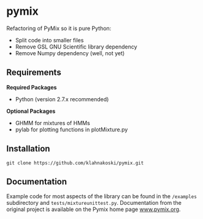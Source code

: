 pymix
=====

Refactoring of PyMix so it is pure Python:

* Split code into smaller files
* Remove GSL GNU Scientific library dependency
* Remove Numpy dependency (well, not yet)

Requirements
------------

**Required Packages**

* Python (version 2.7.x recommended)

**Optional Packages**

* GHMM for mixtures of HMMs
* pylab for plotting functions in plotMixture.py

Installation
------------

    git clone https://github.com/klahnakoski/pymix.git


Documentation
--------------

Example code for most aspects of the library can be found in
the `/examples` subdirectory and `tests/mixtureunittest.py`.
Documentation from the original project is available on the
Pymix home page www.pymix.org.

